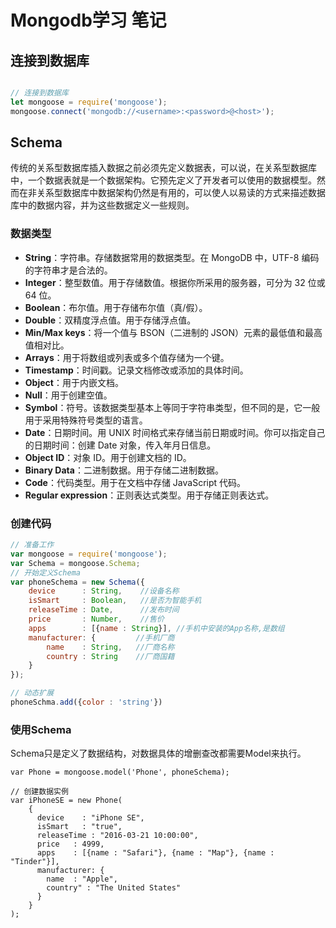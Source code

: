# Mongodb学习 笔记

## 连接到数据库

```javascript

// 连接到数据库
let mongoose = require('mongoose');
mongoose.connect('mongodb://<username>:<password>@<host>');
```

## Schema

传统的关系型数据库插入数据之前必须先定义数据表，可以说，在关系型数据库中，一个数据表就是一个数据架构。它预先定义了开发者可以使用的数据模型。然而在非关系型数据库中数据架构仍然是有用的，可以使人以易读的方式来描述数据库中的数据内容，并为这些数据定义一些规则。

### 数据类型

- **String**：字符串。存储数据常用的数据类型。在 MongoDB 中，UTF-8 编码的字符串才是合法的。
- **Integer**：整型数值。用于存储数值。根据你所采用的服务器，可分为 32 位或 64 位。
- **Boolean**：布尔值。用于存储布尔值（真/假）。
- **Double**：双精度浮点值。用于存储浮点值。
- **Min/Max keys**：将一个值与 BSON（二进制的 JSON）元素的最低值和最高值相对比。
- **Arrays**：用于将数组或列表或多个值存储为一个键。
- **Timestamp**：时间戳。记录文档修改或添加的具体时间。
- **Object**：用于内嵌文档。
- **Null**：用于创建空值。
- **Symbol**：符号。该数据类型基本上等同于字符串类型，但不同的是，它一般用于采用特殊符号类型的语言。
- **Date**：日期时间。用 UNIX 时间格式来存储当前日期或时间。你可以指定自己的日期时间：创建 Date 对象，传入年月日信息。
- **Object ID**：对象 ID。用于创建文档的 ID。
- **Binary Data**：二进制数据。用于存储二进制数据。
- **Code**：代码类型。用于在文档中存储 JavaScript 代码。
- **Regular expression**：正则表达式类型。用于存储正则表达式。

### 创建代码

```javascript
// 准备工作
var mongoose = require('mongoose');
var Schema = mongoose.Schema;
// 开始定义Schema
var phoneSchema = new Schema({
	device 		: String,    //设备名称
	isSmart 	: Boolean,   //是否为智能手机
	releaseTime	: Date,      //发布时间 
	price		: Number,    //售价
	apps		: [{name : String}], //手机中安装的App名称,是数组
	manufacturer: {         //手机厂商
		name 	: String,   //厂商名称
		country	: String    //厂商国籍
	}
});

// 动态扩展
phoneSchma.add({color : 'string'})
```

### 使用Schema

Schema只是定义了数据结构，对数据具体的增删查改都需要Model来执行。

```
var Phone = mongoose.model('Phone', phoneSchema);

// 创建数据实例
var iPhoneSE = new Phone(
	{
	  device    : "iPhone SE",
	  isSmart   : "true",
	  releaseTime : "2016-03-21 10:00:00",
	  price   : 4999,
	  apps    : [{name : "Safari"}, {name : "Map"}, {name : "Tinder"}],
	  manufacturer: {
	    name  : "Apple",
	    country" : "The United States"
	  }
	}
);
```

